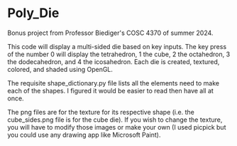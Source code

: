 # Poly_Die
Bonus project from Professor Biediger's COSC 4370 of summer 2024.

This code will display a multi-sided die based on key inputs. The key press of the number 0 will display the tetrahedron, 1 the cube, 2 the octahedron, 3 the dodecahedron, and 4 the icosahedron. Each die is created, textured, colored, and shaded using OpenGL.

The requisite shape_dictionary.py file lists all the elements need to make each of the shapes. I figured it would be easier to read then have all at once.

The png files are for the texture for its respective shape (i.e. the cube_sides.png file is for the cube die). If you wish to change the texture, you will have to modify those images or make your own (I used picpick but you could use any drawing app like Microsoft Paint).

